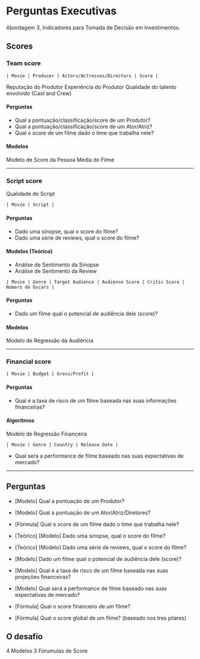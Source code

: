 
# Perguntas Executivas

Abordagem 3, Indicadores para Tomada de Decisão em Investimentos.

## Scores

### Team score

`| Movie | Producer | Actors/Actresses/Directors | Score |`

Reputação do Produtor
Experiência do Produtor
Qualidade do talento envolvido (Cast and Crew)

#### Perguntas

- Qual a pontuação/classificação/score de um Produtor?
- Qual a pontuação/classificação/score de um Ator/Atriz?
- Qual o score de um filme dado o time que trabalha nele?

#### Modelos

Modelo de Score da Pessoa
Média do Filme

---

### Script score

Qualidade do Script

`| Movie | Script |`

#### Perguntas

- Dado uma sinopse, qual o score do filme?
- Dado uma série de reviews, qual o score do filme?

#### Modelos (Teórico)

- Análise de Sentimento da Sinopse
- Análise de Sentimento da Review

`| Movie | Genre | Target Audience | Audience Score | Critic Score | Número de Oscars |`

#### Perguntas

- Dado um filme qual o potencial de audiência dele (score)?

#### Modelos

Modelo de Regressão da Audiência

---

### Financial score

`| Movie | Budget | Gross/Profit |`

#### Perguntas

- Qual é a taxa de risco de um filme baseada nas suas informações financeiras?

#### Algoritmos

Modelo de Regressão Financeira

`| Movie | Genre | Country | Release Date |`

- Qual seŕa a performance de filme baseado nas suas expectativas de mercado?


---

## Perguntas

- [Modelo] Qual a pontuação de um Produtor?
- [Modelo] Qual a pontuação de um Ator/Atriz/Diretores?
- [Fórmula] Qual o score de um filme dado o time que trabalha nele?

- [Teórico] [Modelo] Dado uma sinopse, qual o score do filme?
- [Teórico] [Modelo] Dado uma série de reviews, qual o score do filme?
- [Modelo] Dado um filme qual o potencial de audiência dele (score)?

- [Modelo] Qual é a taxa de risco de um filme baseada nas suas projeções financeiras?
- [Modelo] Qual será a performance de filme baseado nas suas expectativas de mercado?
- [Fórmula] Qual o score financeiro de um filme?
- [Fórmula] Qual o score global de um filme? (baseado nos tres pilares)

## O desafio

4 Modelos
3 Fórumulas de Score
